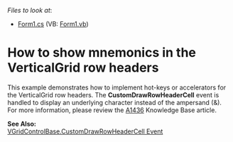 <!-- default file list -->
*Files to look at*:

* [Form1.cs](./CS/Form1.cs) (VB: [Form1.vb](./VB/Form1.vb))
<!-- default file list end -->
# How to show mnemonics in the VerticalGrid row headers


<p>This example demonstrates how to implement hot-keys or accelerators for the VerticalGrid row headers. The <strong>CustomDrawRowHeaderCell</strong> event is handled to display an underlying character instead of the ampersand (&). For more information, please review the <a href="https://www.devexpress.com/Support/Center/p/A1436">A1436</a> Knowledge Base article.</p><p><strong>See Also:</strong><br />
<a href="http://documentation.devexpress.com/#WindowsForms/DevExpressXtraVerticalGridVGridControlBase_CustomDrawRowHeaderCelltopic">VGridControlBase.CustomDrawRowHeaderCell Event</a></p>

<br/>


